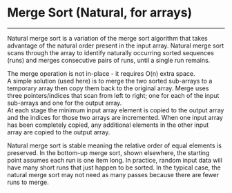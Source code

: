 # Merge Sort (Natural, for arrays)

---

Natural merge sort is a variation of the merge sort algorithm that 
takes advantage of the natural order present in the input array. 
Natural merge sort scans through the array to identify naturally 
occurring sorted sequences (runs) and merges consecutive pairs of 
runs, until a single run remains.

The merge operation is not in-place - it requires O(n) extra space.  
A simple solution (used here) is to merge the two sorted sub-arrays 
to a temporary array then copy them back to the original array. 
Merge uses three pointers/indices that scan from left to right; 
one for each of the input sub-arrays and one for the output array.  
At each stage the minimum input array element is copied to the 
output array and the indices for those two arrays are incremented. 
When one input array has been completely copied, any additional 
elements in the other input array are copied to the output array. 

Natural merge sort is stable meaning the relative order of equal 
elements is preserved. In the bottom-up merge sort, shown elsewhere, 
the starting point assumes each run is one item long. In practice, 
random input data will have many short runs that just happen to be 
sorted. In the typical case, the natural merge sort may not need 
as many passes because there are fewer runs to merge.
